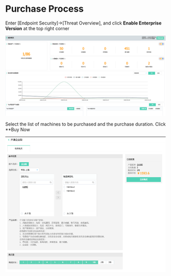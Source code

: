 # Purchase Process

Enter [Endpoint Security]->[Threat Overview], and click **Enable Enterprise Version** at the top right corner

![](../../../../image/Endpoint-Security/Purchase-Process1.png)

Select the list of machines to be purchased and the purchase duration. Click **Buy Now

![](../../../../image/Endpoint-Security/Purchase-Process2.png)

